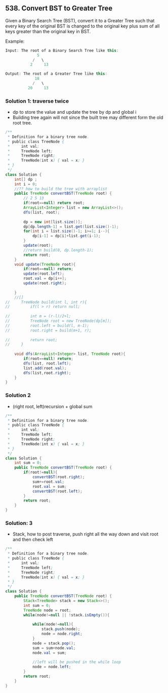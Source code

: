 ## 538. Convert BST to Greater Tree

Given a Binary Search Tree (BST), convert it to a Greater Tree such that every key of the original BST is changed to the original key plus sum of all keys greater than the original key in BST.

Example:
```java
Input: The root of a Binary Search Tree like this:
              5
            /   \
           2     13

Output: The root of a Greater Tree like this:
             18
            /   \
          20     13
```

### Solution 1: traverse twice
- dp to store the value and update the tree by dp and global i
- Building tree again will not since the built tree may different form the old root tree.

```java
/**
 * Definition for a binary tree node.
 * public class TreeNode {
 *     int val;
 *     TreeNode left;
 *     TreeNode right;
 *     TreeNode(int x) { val = x; }
 * }
 */
class Solution {
    int[] dp ;
    int i = 0;
    //?? how to build the tree with arraylist
    public TreeNode convertBST(TreeNode root) {
        // 2 5 13
        if(root==null) return root;
        ArrayList<Integer> list = new ArrayList<>();
        dfs(list, root);
        
        dp = new int[list.size()];
        dp[dp.length-1] = list.get(list.size()-1);
        for(int i = list.size()-1; i>=1; i--){
            dp[i-1] = dp[i]+list.get(i-1);
        }
        update(root);
        //return build(0, dp.length-1);
        return root;
    }
    void update(TreeNode root){
        if(root==null) return;
        update(root.left);
        root.val = dp[i++];
        update(root.right);
        
    }
    //[]
//     TreeNode build(int l, int r){
//         if(l > r) return null;
        
//         int m = (r-l)/2+l;
//         TreeNode root = new TreeNode(dp[m]);
//         root.left = build(l, m-1);
//         root.right = build(m+1, r);
        
//         return root;
//     }
    
    void dfs(ArrayList<Integer> list, TreeNode root){
        if(root==null) return;
        dfs(list, root.left);
        list.add(root.val);
        dfs(list,root.right);
    }
}
```

### Solution 2
- (right root, left)recursion + global sum
```java
/**
 * Definition for a binary tree node.
 * public class TreeNode {
 *     int val;
 *     TreeNode left;
 *     TreeNode right;
 *     TreeNode(int x) { val = x; }
 * }
 */
class Solution {
    int sum = 0;
    public TreeNode convertBST(TreeNode root) {
        if(root!=null){
            convertBST(root.right);
            sum+=root.val;
            root.val = sum;
            convertBST(root.left);
        }
        return root;
    }
}
```

### Solution: 3
- Stack, how to post traverse, push right all the way down and visit root and then check left
```java
/**
 * Definition for a binary tree node.
 * public class TreeNode {
 *     int val;
 *     TreeNode left;
 *     TreeNode right;
 *     TreeNode(int x) { val = x; }
 * }
 */
class Solution {
    public TreeNode convertBST(TreeNode root) {
        Stack<TreeNode> stack = new Stack<>();
        int sum = 0;
        TreeNode node = root;
        while(node!=null || !stack.isEmpty()){
            
            while(node!=null){
                stack.push(node);
                node = node.right;
            }
            node = stack.pop();
            sum = sum+node.val;
            node.val = sum;
            
            //left will be pushed in the while loop
            node = node.left;
        }
        return root;
    }
}
```
